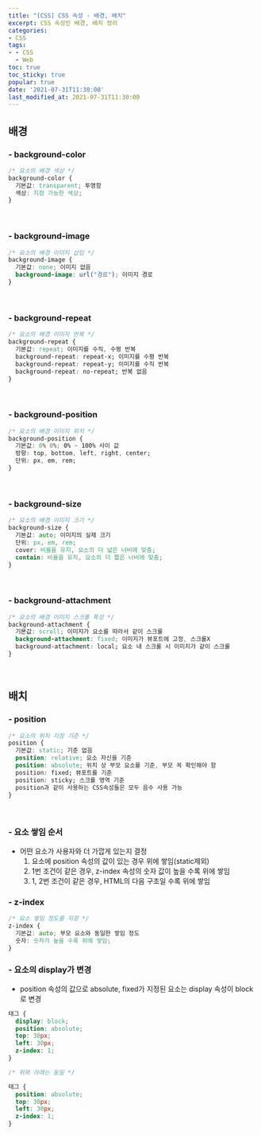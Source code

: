 ```yaml
---
title: "[CSS] CSS 속성 - 배경, 배치"
excerpt: CSS 속성인 배경, 배치 정리
categories:
- CSS
tags:
- - CSS
  - Web
toc: true
toc_sticky: true
popular: true
date: '2021-07-31T11:30:00'
last_modified_at: 2021-07-31T11:30:00
---
```


## 배경


### - background-color

```css
/* 요소의 배경 색상 */
background-color {
  기본값: transparent; 투명함
  색상: 지정 가능한 색상;
}
```


<br>

### - background-image

```css
/* 요소의 배경 이미지 삽입 */
background-image {
  기본값: none; 이미지 없음
  background-image: url("경로"); 이미지 경로
}
```


<br>

### - background-repeat

```css
/* 요소의 배경 이미지 반복 */
background-repeat {
  기본값: repeat; 이미지를 수직, 수평 반복
  background-repeat: repeat-x; 이미지를 수평 반복
  background-repeat: repeat-y; 이미지를 수직 반복
  background-repeat: no-repeat; 반복 없음
}
```


<br>

### - background-position

```css
/* 요소의 배경 이미지 위치 */
background-position {
  기본값: 0% 0%; 0% ~ 100% 사이 값
  방향: top, bottom, left, right, center;
  단위: px, em, rem; 
}
```


<br>

### - background-size

```css
/* 요소의 배경 이미지 크기 */
background-size {
  기본값: auto; 이미지의 실제 크기
  단위: px, em, rem;
  cover: 비율을 유지, 요소의 더 넓은 너비에 맞춤;
  contain: 비율을 유지, 요소의 더 짧은 너비에 맞춤;
}
```


<br>

### - background-attachment

```css
/* 요소의 배경 이미지 스크롤 특성 */
background-attachment {
  기본값: scroll; 이미지가 요소를 따라서 같이 스크롤
  background-attachment: fixed; 이미지가 뷰포트에 고정, 스크롤X
  background-attachment: local; 요소 내 스크롤 시 이미지가 같이 스크롤
}
```


<br>

## 배치


### - position

```css
/* 요소의 위치 지정 기준 */
position {
  기본값: static; 기준 없음
  position: relative; 요소 자신을 기준
  position: absolute; 위치 상 부모 요소를 기준, 부모 꼭 확인해야 함
  position: fixed; 뷰포트를 기준
  position: sticky; 스크롤 영역 기준
  position과 같이 사용하는 CSS속성들은 모두 음수 사용 가능
}
```


<br>

### - 요소 쌓임 순서

- 어떤 요소가 사용자와 더 가깝게 있는지 결정
    1. 요소에 position 속성의 값이 있는 경우 위에 쌓임(static제외)
    2. 1번 조건이 같은 경우, z-index 속성의 숫자 값이 높을 수록 위에 쌓임
    3. 1, 2번 조건이 같은 경우, HTML의 다음 구조일 수록 위에 쌓임


### - z-index

```css
/* 요소 쌓임 정도를 지정 */
z-index {
  기본값: auto; 부모 요소와 동일한 쌓임 정도
  숫자: 숫자가 높을 수록 위에 쌓임;
}
```


### - 요소의 display가 변경

- position 속성의 값으로 absolute, fixed가 지정된 요소는 display 속성이 block로 변경

```css
태그 {
  display: block;
  position: absolute;
  top: 30px;
  left: 30px;
  z-index: 1;
}

/* 위와 아래는 동일 */

태그 {
  position: absolute;
  top: 30px;
  left: 30px;
  z-index: 1;  
}
```